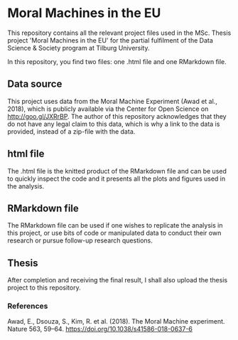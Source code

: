 # Moral Machines in the EU
This repository contains all the relevant project files used in the MSc. Thesis project 'Moral Machines in the EU' for the partial fulfilment of the Data Science &amp; Society program at Tilburg University.

In this repository, you find two files: one .html file and one RMarkdown file.

## Data source
This project uses data from the Moral Machine Experiment (Awad et al., 2018), which is publicly available via the Center for Open Science on http://goo.gl/JXRrBP. The author of this repository acknowledges that they do not have any legal claim to this data, which is why a link to the data is provided, instead of a zip-file with the data.

## html file
The .html file is the knitted product of the RMarkdown file and can be used to quickly inspect the code and it presents all the plots and figures used in the analysis. 

## RMarkdown file
The RMarkdown file can be used if one wishes to replicate the analysis in this project, or use bits of code or manipulated data to conduct their own research or pursue follow-up research questions.

## Thesis 
After completion and receiving the final result, I shall also upload the thesis project to this repository.


### References
Awad, E., Dsouza, S., Kim, R. et al. (2018). The Moral Machine experiment. Nature 563, 59–64.
https://doi.org/10.1038/s41586-018-0637-6
